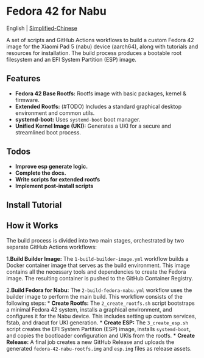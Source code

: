 # Fedora 42 for Nabu

English | [Simplified-Chinese](./docs/README.zh.md)

A set of scripts and GitHub Actions workflows to build a custom Fedora 42 image for the Xiaomi Pad 5 (nabu) device (aarch64), along with tutorials and resources for installation. The build process produces a bootable root filesystem and an EFI System Partition (ESP) image.

## Features

* **Fedora 42 Base Rootfs:** Rootfs image with basic packages, kernel & firmware.
* **Extended Rootfs:** (#TODO) Includes a standard graphical desktop environment and common utils.
* **systemd-boot:** Uses `systemd-boot` boot manager.
* **Unified Kernel Image (UKI):** Generates a UKI for a secure and streamlined boot process.

## Todos

* **Improve esp generate logic.**
* **Complete the docs.**
* **Write scripts for extended rootfs**
* **Implement post-install scripts**

## Install Tutorial

## How it Works

The build process is divided into two main stages, orchestrated by two separate GitHub Actions workflows:

1.**Build Builder Image:** The `1-build-builder-image.yml` workflow builds a Docker container image that serves as the build environment. This image contains all the necessary tools and dependencies to create the Fedora image. The resulting container is pushed to the GitHub Container Registry.

2.**Build Fedora for Nabu:** The `2-build-fedora-nabu.yml` workflow uses the builder image to perform the main build. This workflow consists of the following steps:
    * **Create Rootfs:** The `2_create_rootfs.sh` script bootstraps a minimal Fedora 42 system, installs a graphical environment, and configures it for the Nabu device. This includes setting up custom services, fstab, and dracut for UKI generation.
    * **Create ESP:** The `3_create_esp.sh` script creates the EFI System Partition (ESP) image, installs `systemd-boot`, and copies the bootloader configuration and UKIs from the rootfs.
    * **Create Release:** A final job creates a new GitHub Release and uploads the generated `fedora-42-nabu-rootfs.img` and `esp.img` files as release assets.
